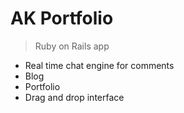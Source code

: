 # AK Portfolio

> Ruby on Rails app

 - Real time chat engine for comments
 - Blog
 - Portfolio
 - Drag and drop interface
